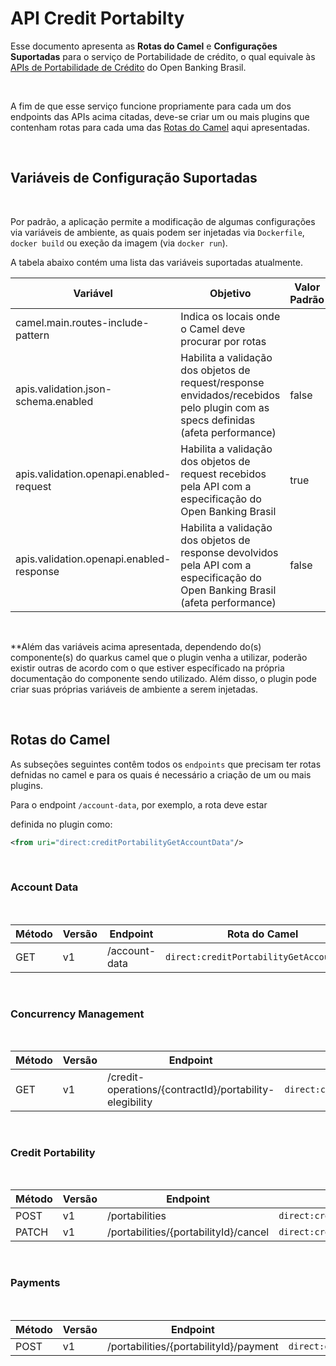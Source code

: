 # API Credit Portabilty

Esse documento apresenta as **Rotas do Camel** e **Configurações Suportadas** para
o serviço de Portabilidade de crédito, o qual equivale às [APIs de Portabilidade de Crédito](https://openfinancebrasil.atlassian.net/wiki/spaces/DraftOF/pages/764510211/Portabilidade+de+Cr+dito+-+PC) do
Open Banking Brasil.

&nbsp;

A fim de que esse serviço funcione propriamente para cada um dos endpoints das APIs
acima citadas, deve-se criar um ou mais plugins que contenham rotas para cada uma
das [Rotas do Camel](#rotas-do-camel) aqui apresentadas.

&nbsp;

## Variáveis de Configuração Suportadas

&nbsp;

Por padrão, a aplicação permite a modificação de algumas configurações via variáveis
de ambiente, as quais podem ser injetadas via `Dockerfile`, `docker build` ou exeção
da imagem (via `docker run`).

A tabela abaixo contém uma lista das variáveis suportadas atualmente.

| Variável                                 | Objetivo                                                                                                                        | Valor Padrão |
|------------------------------------------|---------------------------------------------------------------------------------------------------------------------------------|--------------|
| camel.main.routes-include-pattern        | Indica os locais onde o Camel deve procurar por rotas                                                                           |              |
| apis.validation.json-schema.enabled      | Habilita a validação dos objetos de request/response envidados/recebidos pelo plugin com as specs definidas (afeta performance) | false        |
| apis.validation.openapi.enabled-request  | Habilita a validação dos objetos de request recebidos pela API com a especificação do Open Banking Brasil                       | true         |
| apis.validation.openapi.enabled-response | Habilita a validação dos objetos de response devolvidos pela API com a especificação do Open Banking Brasil (afeta performance) | false        |

&nbsp;

**Além das variáveis acima apresentada, dependendo do(s) componente(s) do quarkus
camel que o plugin venha a utilizar, poderão existir outras de acordo com o que
estiver específicado na própria documentação do componente sendo utilizado. Além
disso, o plugin pode criar suas próprias variáveis de ambiente a serem injetadas.

&nbsp;

## Rotas do Camel

As subseções seguintes contêm todos os `endpoints` que precisam ter rotas defnidas
no camel e para os quais é necessário a criação de um ou mais plugins.

Para o endpoint `/account-data`, por exemplo, a rota deve estar

definida no plugin como:

```xml
<from uri="direct:creditPortabilityGetAccountData"/>
```

&nbsp;

### Account Data

&nbsp;

| Método | Versão | Endpoint                                                  | Rota do Camel                                |
| ------ | ------ | --------------------------------------------------------- | -------------------------------------------- |
| GET    | v1     | /account-data                                             | ```direct:creditPortabilityGetAccountData``` |

&nbsp;

### Concurrency Management

&nbsp;

| Método | Versão | Endpoint                                                  | Rota do Camel                                                                    |
| ------ | ------ | --------------------------------------------------------- | -------------------------------------------------------------------------------- |
| GET    | v1     | /credit-operations/\{contractId\}/portability-elegibility | ```direct:creditPortabilityGetCreditOperationsContratIdPortabilityEligibility``` |

&nbsp;

### Credit Portability

&nbsp;

| Método   | Versão | Endpoint                                | Rota do Camel                                                       |
| -------- | ------ | --------------------------------------- | ------------------------------------------------------------------- |
| POST     | v1     | /portabilities                          | ```direct:creditPortabilityPostPortabilities```                     |
| PATCH    | v1     | /portabilities/\{portabilityId\}/cancel | ```direct:creditPortabilityPatchPortabilitiesPortabilityIdCancel``` |

&nbsp;

### Payments

&nbsp;

| Método   | Versão | Endpoint                                 | Rota do Camel                                                       |
| -------- | ------ | ---------------------------------------- | ------------------------------------------------------------------- |
| POST     | v1     | /portabilities/\{portabilityId\}/payment | ```direct:creditPortabilityPostPortabilitiesPortabilityIdPayment``` |
